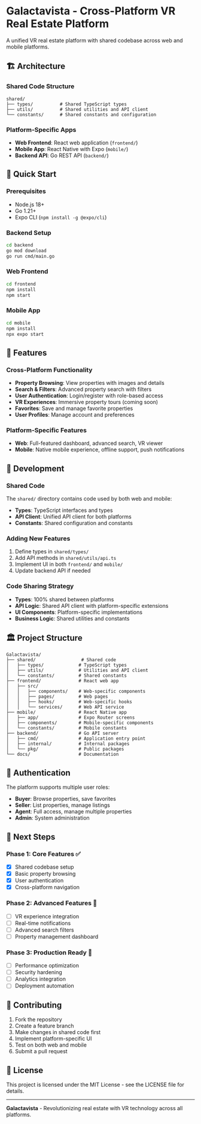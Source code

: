 # Galactavista - Cross-Platform VR Real Estate Platform

A unified VR real estate platform with shared codebase across web and mobile platforms.

## 🏗️ Architecture

### Shared Code Structure
```
shared/
├── types/          # Shared TypeScript types
├── utils/          # Shared utilities and API client
└── constants/      # Shared constants and configuration
```

### Platform-Specific Apps
- **Web Frontend**: React web application (`frontend/`)
- **Mobile App**: React Native with Expo (`mobile/`)
- **Backend API**: Go REST API (`backend/`)

## 🚀 Quick Start

### Prerequisites
- Node.js 18+
- Go 1.21+
- Expo CLI (`npm install -g @expo/cli`)

### Backend Setup
```bash
cd backend
go mod download
go run cmd/main.go
```

### Web Frontend
```bash
cd frontend
npm install
npm start
```

### Mobile App
```bash
cd mobile
npm install
npx expo start
```

## 📱 Features

### Cross-Platform Functionality
- **Property Browsing**: View properties with images and details
- **Search & Filters**: Advanced property search with filters
- **User Authentication**: Login/register with role-based access
- **VR Experiences**: Immersive property tours (coming soon)
- **Favorites**: Save and manage favorite properties
- **User Profiles**: Manage account and preferences

### Platform-Specific Features
- **Web**: Full-featured dashboard, advanced search, VR viewer
- **Mobile**: Native mobile experience, offline support, push notifications

## 🔧 Development

### Shared Code
The `shared/` directory contains code used by both web and mobile:
- **Types**: TypeScript interfaces and types
- **API Client**: Unified API client for both platforms
- **Constants**: Shared configuration and constants

### Adding New Features
1. Define types in `shared/types/`
2. Add API methods in `shared/utils/api.ts`
3. Implement UI in both `frontend/` and `mobile/`
4. Update backend API if needed

### Code Sharing Strategy
- **Types**: 100% shared between platforms
- **API Logic**: Shared API client with platform-specific extensions
- **UI Components**: Platform-specific implementations
- **Business Logic**: Shared utilities and constants

## 🏛️ Project Structure

```
Galactavista/
├── shared/                 # Shared code
│   ├── types/             # TypeScript types
│   ├── utils/             # Utilities and API client
│   └── constants/         # Shared constants
├── frontend/              # React web app
│   ├── src/
│   │   ├── components/    # Web-specific components
│   │   ├── pages/         # Web pages
│   │   ├── hooks/         # Web-specific hooks
│   │   └── services/      # Web API service
├── mobile/                # React Native app
│   ├── app/               # Expo Router screens
│   ├── components/        # Mobile-specific components
│   └── constants/         # Mobile constants
├── backend/               # Go API server
│   ├── cmd/               # Application entry point
│   ├── internal/          # Internal packages
│   └── pkg/               # Public packages
└── docs/                  # Documentation
```

## 🔐 Authentication

The platform supports multiple user roles:
- **Buyer**: Browse properties, save favorites
- **Seller**: List properties, manage listings
- **Agent**: Full access, manage multiple properties
- **Admin**: System administration

## 🎯 Next Steps

### Phase 1: Core Features ✅
- [x] Shared codebase setup
- [x] Basic property browsing
- [x] User authentication
- [x] Cross-platform navigation

### Phase 2: Advanced Features 🚧
- [ ] VR experience integration
- [ ] Real-time notifications
- [ ] Advanced search filters
- [ ] Property management dashboard

### Phase 3: Production Ready 🎯
- [ ] Performance optimization
- [ ] Security hardening
- [ ] Analytics integration
- [ ] Deployment automation

## 🤝 Contributing

1. Fork the repository
2. Create a feature branch
3. Make changes in shared code first
4. Implement platform-specific UI
5. Test on both web and mobile
6. Submit a pull request

## 📄 License

This project is licensed under the MIT License - see the LICENSE file for details.

---

**Galactavista** - Revolutionizing real estate with VR technology across all platforms. 